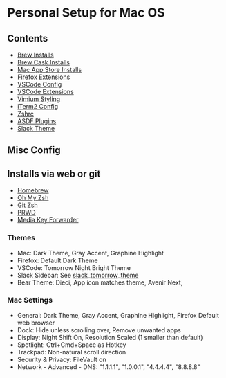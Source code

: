 # Personal Setup for Mac OS

## Contents

- [Brew Installs](./brew)
- [Brew Cask Installs](./casks)
- [Mac App Store Installs](./mac_app_store)
- [Firefox Extensions](./browser_extensions)
- [VSCode Config](./vs_code_settings.json)
- [VSCode Extensions](./vs_code_extensions)
- [Vimium Styling](./vimium_styles.css)
- [iTerm2 Config](./i_term_2_settings.json)
- [Zshrc](./zshrc)
- [ASDF Plugins](./asdf_plugins)
- [Slack Theme](./slack_tomorrow_theme)

## Misc Config

## Installs via web or git

- [Homebrew](https://brew.sh/)
- [Oh My Zsh](https://github.com/robbyrussell/oh-my-zsh)
- [Git Zsh](https://github.com/eriknomitch/g)
- [PRWD](https://github.com/eriknomitch/prwd)
- [Media Key Forwarder](https://github.com/milgra/macmediakeyforwarder)

### Themes

- Mac: Dark Theme, Gray Accent, Graphine Highlight
- Firefox: Default Dark Theme
- VSCode: Tomorrow Night Bright Theme
- Slack Sidebar: See [slack_tomorrow_theme](./slack_tomorrow_theme)
- Bear Theme: Dieci, App icon matches theme, Avenir Next,

### Mac Settings

- General: Dark Theme, Gray Accent, Graphine Highlight, Firefox Default web browser
- Dock: Hide unless scrolling over, Remove unwanted apps
- Display: Night Shift On, Resolution Scaled (1 smaller than default)
- Spotlight: Ctrl+Cmd+Space as Hotkey
- Trackpad: Non-natural scroll direction
- Security & Privacy: FileVault on
- Network - Advanced - DNS: "1.1.1.1", "1.0.0.1", "4.4.4.4", "8.8.8.8"
